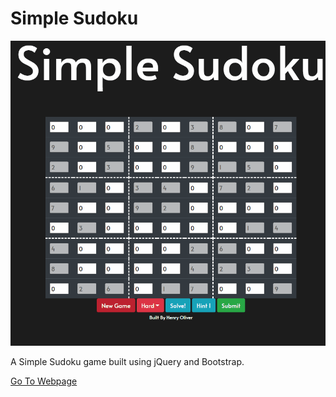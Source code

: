 # Simple Sudoku

![Simple Sudoku GIF](https://raw.githubusercontent.com/henry9836/Simple-Sudoku/master/resources/gif.gif)

A Simple Sudoku game built using jQuery and Bootstrap.

[Go To Webpage](https://henry9836.github.io/Simple-Sudoku/)
